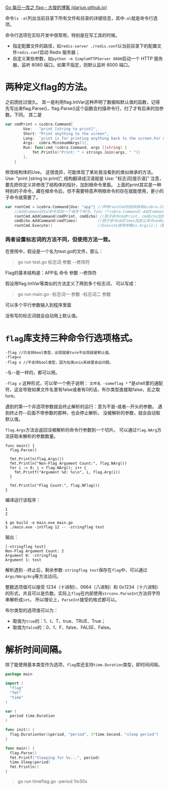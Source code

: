 [Go 每日一库之 flag - 大俊的博客 (darjun.github.io)](https://darjun.github.io/2020/01/10/godailylib/flag/)

命令`ls -al`列出当前目录下所有文件和目录的详细信息，其中`-al`就是命令行选项。

命令行选项在实际开发中很常用，特别是在写工具的时候。

-   指定配置文件的路径，如`redis-server ./redis.conf`以当前目录下的配置文件`redis.conf`启动 Redis 服务器；
-   自定义某些参数，如`python -m SimpleHTTPServer 8080`启动一个 HTTP 服务器，监听 8080 端口。如果不指定，则默认监听 8000 端口。


# 两种定义flag的方法。
之前困扰过很久。
其一是利用flag.IntVar这种声明了数据和默认值的函数，记得先写出来flag.Parse()，flag.Parse()这个函数会扫描命令行，扫了才有后来的加参数。下同。
其二是
```go
var cmdPrint = &cobra.Command{
		Use:   "print [string to print]",
		Short: "Print anything to the screen",
		Long:  `print is for printing anything back to the screen.For many years people have printed back to the screen.`,
		Args:  cobra.MinimumNArgs(1),
		Run: func(cmd *cobra.Command, args []string) {
			fmt.Println("Print: " + strings.Join(args, " "))
		},
	}
```
修改结构体的Use。
这很诡异，可能体现了某处我没看到的类似继承的方法。
Use:   "print [string to print]",
结构翻译成汉语就是
Use: "标志词[提示语]"
注意，要先把你定义并修改了结构体的指针，加到根命令里面。
上面的print其实是一种特别的子命令，藏在根命令后，但不需要特意声明根命令的存在就能使用，更小的子命令就需要了。

```go
var rootCmd = &cobra.Command{Use: "app"} //声明rootCmd的结构体和&cobra.Command一样，但是换了use这部分。
	//AddCommand向父命令添加一个或多个命令。func (*cobra.Command).AddCommand(cmds ...*cobra.Command)
	rootCmd.AddCommand(cmdPrint, cmdEcho) //把子命令cmdPrint, cmdEcho加到父命令rootCmd
	cmdEcho.AddCommand(cmdTimes)         //把子命令cmdTimes加到父命令cmdEcho
	rootCmd.Execute()                    //Execute使用参数os.Args[1:]（默认情况下），并遍历命令树，为命令找到适当的匹配，然后是相应的标志。
```

### 两者设置标志词的方法不同，但使用方法一致。

在使用中，假设是一个名为test.go的文件，那么：
>go run test.go 标志词 参数 --修饰符

Flag的基本结构是：APP名 命令 参数 --修饰符

假设用flag.IntVar等类似的方法定义了两到多个标志词，
可以写成：
>go run main.go -标志词一 参数 -标志词二 参数

可以多个平行参数输入到程序里面

没有写的标志词就会自动用上默认值。

# `flag`库支持三种命令行选项格式。

```fallback
-flag //只支持bool类型，出现就是ture不出现就是默认值。
-flag=x
-flag x //不支持bool类型，因为在类unix系统里会出问题。
```

-与--是一样的，都可以用。

`-flag x`
这种形式，可以举一个例子说明：
`文件名 -someflag *`
\*是shell里的通配符，这会导致如果文件名里有false或者有0的话，布尔类型直接取false，反之取ture。

遇到的第一个非选项参数就会终止解析的运行：意为不是-或者--开头的参数。
遇到终止符--后面不带参数的那种，也会停止解析。
没被解析的参数，就会自动取默认值。

`flag.Args`方法会返回没被解析的命令行参数到一个切片。
可以通过`flag.NArg`方法获取未解析的参数数量。

```golang
func main() {
  flag.Parse()
    
  fmt.Println(flag.Args())
  fmt.Println("Non-Flag Argument Count:", flag.NArg())
  for i := 0; i < flag.NArg(); i++ {
    fmt.Printf("Argument %d: %s\n", i, flag.Arg(i))
  }
  
  fmt.Println("Flag Count:", flag.NFlag())
}
```
编译运行该程序：

```
1
2
```

```fallback
$ go build -o main.exe main.go
$ ./main.exe -intflag 12 -- -stringflag test
```

输出：

```fallback
[-stringflag test]
Non-Flag Argument Count: 2
Argument 0: -stringflag
Argument 1: test
```

解析遇到`--`终止后，剩余参数`-stringflag test`保存在`flag`中，可以通过`Args/NArg/Arg`等方法访问。

整数选项值可以接受 1234（十进制）、0664（八进制）和 0x1234（十六进制）的形式，并且可以是负数。实际上`flag`在内部使用`strconv.ParseInt`方法将字符串解析成`int`。 所以理论上，`ParseInt`接受的格式都可以。

布尔类型的选项值可以为：

-   取值为`true`的：1、t、T、true、TRUE、True；
-   取值为`false`的：0、f、F、false、FALSE、False。

# 解析时间间隔。
除了能使用基本类型作为选项，`flag`库还支持`time.Duration`类型，即时间间隔。

```go
package main

import (
  "flag"
  "fmt"
  "time"
)

var (
  period time.Duration
)

func init() {
  flag.DurationVar(&period, "period", 1*time.Second, "sleep period")
}

func main() {
  flag.Parse()
  fmt.Printf("Sleeping for %v...", period)
  time.Sleep(period)
  fmt.Println()
}
```

>go run timeflag.go -period 1m30s
